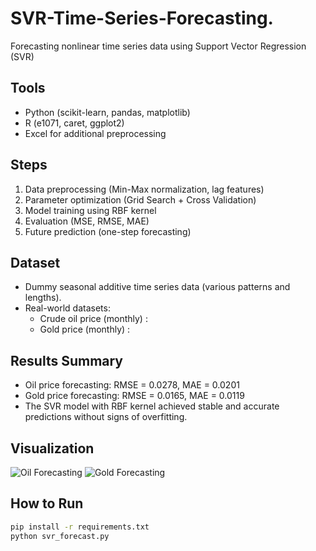 # SVR-Time-Series-Forecasting.
Forecasting nonlinear time series data using Support Vector Regression (SVR)
## Tools
- Python (scikit-learn, pandas, matplotlib)
- R (e1071, caret, ggplot2)
- Excel for additional preprocessing
## Steps
1. Data preprocessing (Min-Max normalization, lag features)
2. Parameter optimization (Grid Search + Cross Validation)
3. Model training using RBF kernel
4. Evaluation (MSE, RMSE, MAE)
5. Future prediction (one-step forecasting)
## Dataset
- Dummy seasonal additive time series data (various patterns and lengths).
- Real-world datasets:
  - Crude oil price (monthly) : 
  - Gold price (monthly) :
## Results Summary
- Oil price forecasting: RMSE = 0.0278, MAE = 0.0201
- Gold price forecasting: RMSE = 0.0165, MAE = 0.0119
- The SVR model with RBF kernel achieved stable and accurate predictions without signs of overfitting.
## Visualization
![Oil Forecasting](results/oil_forecasting.jpg)
![Gold Forecasting](results/gold_forecasting.jpg)

## How to Run
```bash
pip install -r requirements.txt
python svr_forecast.py
